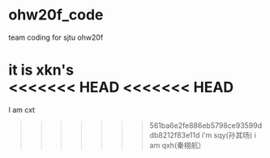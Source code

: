 # ohw20f_code
team coding for sjtu ohw20f

it is xkn's  
<<<<<<< HEAD
<<<<<<< HEAD
=======

I am cxt

>>>>>>> 561ba6e2fe886eb5798ce93599ddb8212f83e11d
i'm sqy(孙其旸)
i am qxh(秦栩航）
